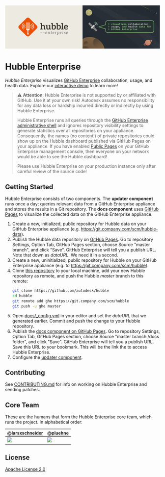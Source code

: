 [![Logo Banner](logo-banner.svg)](https://autodesk.github.io/hubble/)

# Hubble Enterprise

_Hubble Enterprise_ visualizes [GitHub Enterprise](https://enterprise.github.com) collaboration, usage, and health data.
Explore our [interactive demo](https://autodesk.github.io/hubble/index.html) to learn more!

> :warning: **Attention**:
> Hubble Enterprise is not supported by or affiliated with GitHub.
> Use it at your own risk! Autodesk assumes no responsibility for any data loss or hardship incurred directly or indirectly by using Hubble Enterprise.
>
> Hubble Enterprise runs all queries through the [GitHub Enterprise administrative shell](https://help.github.com/enterprise/2.11/admin/guides/installation/administrative-shell-ssh-access/) and ignores repository visibility settings to generate statistics over all repositories on your appliance.
> Consequently, the names (no content!) of private repositories could show up on the Hubble dashboard published via GitHub Pages on your appliance.
> If you have enabled [Public Pages](https://help.github.com/enterprise/2.10/admin/guides/installation/configuring-github-enterprise-pages/#setting-github-enterprise-pages-to-be-publicly-accessible) on your GitHub Enterprise management console, then everyone on your network would be able to see the Hubble dashboard!
>
> Please use Hubble Enterprise on your production instance only after careful review of the source code!

## Getting Started

Hubble Enterprise consists of two components.
The **updater component** runs once a day; queries relevant data from a GitHub Enterprise appliance and stores the results in a Git repository.
The **docs component** uses [GitHub Pages](https://pages.github.com/) to visualize the collected data on the GitHub Enterprise appliance.

1. Create a new, initialized, public repository for Hubble data on your GitHub Enterprise appliance (e.g. https://git.company.com/scm/hubble-data).
1. Publish the Hubble data repository on [GitHub Pages](https://help.github.com/articles/configuring-a-publishing-source-for-github-pages).
   Go to repository Settings, Option Tab, GitHub Pages section, choose Source "master branch", and click "Save".
   GitHub Enterprise will tell you a publish URL.
   Note that down as _dataURL_.
   We need it in a second.
1. Create a new, uninitialized, public repository for Hubble on your GitHub Enterprise appliance (e.g. to https://git.company.com/scm/hubble).
1. Clone [this repository](https://github.com/autodesk/hubble) to your local machine, add your new Hubble repository as remote, and push the Hubble _master_ branch to this remote:
   ```sh
   git clone https://github.com/autodesk/hubble
   cd hubble
   git remote add ghe https://git.company.com/scm/hubble
   git push -u ghe master
   ```
1. Open [docs/_config.yml](docs/_config.yml) in your editor and set the _dataURL_ that we generated earlier.
   Commit and push the change to your Hubble repository.
1. Publish the [docs component on GitHub Pages](https://help.github.com/articles/configuring-a-publishing-source-for-github-pages/#publishing-your-github-pages-site-from-a-docs-folder-on-your-master-branch).
   Go to repository Settings, Option Tab, GitHub Pages section, choose Source "master branch /docs folder", and click "Save".
   GitHub Enterprise will tell you a publish URL.
   Save this URL to your bookmark.
   This will be the link the to access Hubble Enterprise.
1. Configure the [updater component](updater/README.md).

## Contributing

See [CONTRIBUTING.md](CONTRIBUTING.md) for info on working on Hubble Enterprise and sending patches.

## Core Team

These are the humans that form the Hubble Enterprise core team, which runs the project.
In alphabetical order:

| [@larsxschneider](https://github.com/larsxschneider/) | [@pluehne](https://github.com/pluehne) |
|---|---|
| [![](https://avatars3.githubusercontent.com/u/477434?v=4&s=100)](https://github.com/larsxschneider) | [![](https://avatars1.githubusercontent.com/u/3244280?v=4&s=100)](https://github.com/pluehne) |

## License

[Apache License 2.0](LICENSE)
